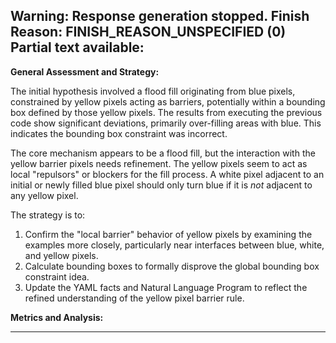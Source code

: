 Warning: Response generation stopped. Finish Reason: FINISH_REASON_UNSPECIFIED (0)
Partial text available:
---
**General Assessment and Strategy:**

The initial hypothesis involved a flood fill originating from blue pixels, constrained by yellow pixels acting as barriers, potentially within a bounding box defined by those yellow pixels. The results from executing the previous code show significant deviations, primarily over-filling areas with blue. This indicates the bounding box constraint was incorrect.

The core mechanism appears to be a flood fill, but the interaction with the yellow barrier pixels needs refinement. The yellow pixels seem to act as local "repulsors" or blockers for the fill process. A white pixel adjacent to an initial or newly filled blue pixel should only turn blue if it is *not* adjacent to any yellow pixel.

The strategy is to:
1.  Confirm the "local barrier" behavior of yellow pixels by examining the examples more closely, particularly near interfaces between blue, white, and yellow pixels.
2.  Calculate bounding boxes to formally disprove the global bounding box constraint idea.
3.  Update the YAML facts and Natural Language Program to reflect the refined understanding of the yellow pixel barrier rule.

**Metrics and Analysis:**

---
